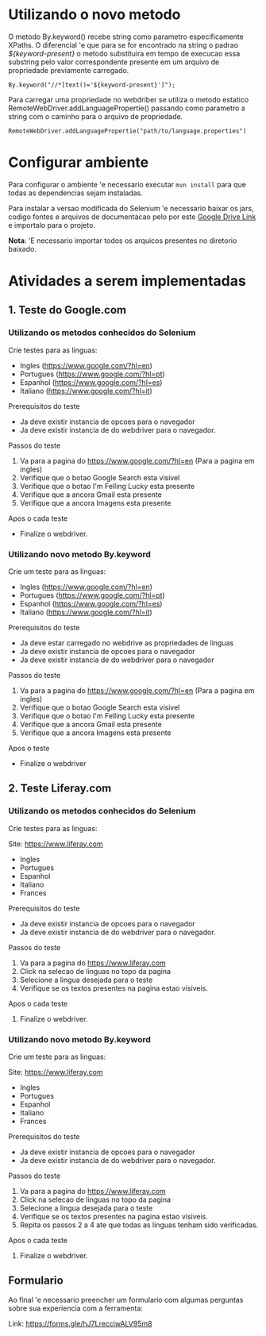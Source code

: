 # Utilizando o novo metodo

O metodo By.keyword() recebe string como parametro especificamente XPaths. O diferencial 'e que para se for encontrado na string o padrao *${keyword-present}* o metodo substituira em tempo de execucao essa substring pelo valor correspondente presente em um arquivo de propriedade previamente carregado.

`By.keyword("//*[text()='${keyword-present}']");`

Para carregar uma propriedade no webdriber se utiliza o metodo estatico RemoteWebDriver.addLanguagePropertie() passando como parametro a string com o caminho para o arquivo de propriedade.

`RemoteWebDriver.addLanguagePropertie("path/to/language.properties")`

# Configurar ambiente

Para configurar o ambiente 'e necessario executar `mvn install` para que todas as dependencias sejam instaladas.

Para instalar a versao modificada do Selenium 'e necessario baixar os jars, codigo fontes e arquivos de documentacao pelo por este [Google Drive Link](https://drive.google.com/drive/folders/1i9sfR1VVaHCipVhRfWvY9zbMaoeg5_IB?usp=sharing) e importalo para o projeto.

**Nota**: 'E necessario importar todos os arquicos presentes no diretorio baixado.

# Atividades a serem implementadas

## 1. Teste do Google.com

### Utilizando os metodos conhecidos do Selenium

Crie testes para as linguas:

* Ingles (https://www.google.com/?hl=en)
* Portugues (https://www.google.com/?hl=pt)
* Espanhol (https://www.google.com/?hl=es)
* Italiano (https://www.google.com/?hl=it)

Prerequisitos do teste

* Ja deve existir instancia de opcoes para o navegador
* Ja deve existir instancia de do webdriver para o navegador.

Passos do teste

1. Va para a pagina do https://www.google.com/?hl=en (Para a pagina em ingles)
2. Verifique que o botao Google Search esta visivel
3. Verifique que o botao I'm Felling Lucky esta presente
4. Verifique que a ancora Gmail esta presente
5. Verifique que a ancora Imagens esta presente

Apos o cada teste

* Finalize o webdriver.

### Utilizando novo metodo By.keyword

Crie um teste para as linguas:

* Ingles (https://www.google.com/?hl=en)
* Portugues (https://www.google.com/?hl=pt)
* Espanhol (https://www.google.com/?hl=es)
* Italiano (https://www.google.com/?hl=it)

Prerequisitos do teste

* Ja deve estar carregado no webdrive as propriedades de linguas
* Ja deve existir instancia de opcoes para o navegador
* Ja deve existir instancia de do webdriver para o navegador

Passos do teste

1. Va para a pagina do https://www.google.com/?hl=en (Para a pagina em ingles)
2. Verifique que o botao Google Search esta visivel
3. Verifique que o botao I'm Felling Lucky esta presente
4. Verifique que a ancora Gmail esta presente
5. Verifique que a ancora Imagens esta presente

Apos o teste

* Finalize o webdriver

## 2. Teste Liferay.com

### Utilizando os metodos conhecidos do Selenium

Crie testes para as linguas:

Site: https://www.liferay.com

* Ingles
* Portugues
* Espanhol
* Italiano
* Frances

Prerequisitos do teste

* Ja deve existir instancia de opcoes para o navegador
* Ja deve existir instancia de do webdriver para o navegador.

Passos do teste

1. Va para a pagina do https://www.liferay.com
2. Click na selecao de linguas no topo da pagina
3. Selecione a lingua desejada para o teste
4. Verifique se os textos presentes na pagina estao visiveis.

Apos o cada teste

1. Finalize o webdriver.

### Utilizando novo metodo By.keyword

Crie um teste para as linguas:

Site: https://www.liferay.com

* Ingles
* Portugues
* Espanhol
* Italiano
* Frances

Prerequisitos do teste

* Ja deve existir instancia de opcoes para o navegador
* Ja deve existir instancia de do webdriver para o navegador.

Passos do teste

1. Va para a pagina do https://www.liferay.com
2. Click na selecao de linguas no topo da pagina
3. Selecione a lingua desejada para o teste
4. Verifique se os textos presentes na pagina estao visiveis.
5. Repita os passos 2 a 4 ate que todas as linguas tenham sido verificadas.

Apos o cada teste

1. Finalize o webdriver.

## Formulario

Ao final 'e necessario preencher um formulario com algumas perguntas sobre sua experiencia com a ferramenta:

Link: https://forms.gle/hJ7LrecciwALV95m8
